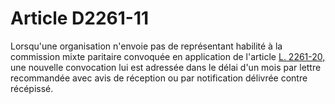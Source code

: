 # Article D2261-11

  
Lorsqu'une organisation n'envoie pas de représentant habilité à la commission mixte paritaire convoquée en application de l'article [L. 2261-20,][1] une nouvelle convocation lui est adressée dans le délai d'un mois par lettre recommandée avec avis de réception ou par notification délivrée contre récépissé.

 [1]: /affichCodeArticle.do?cidTexte=LEGITEXT000006072050&idArticle=LEGIARTI000006901798&dateTexte=&categorieLien=cid